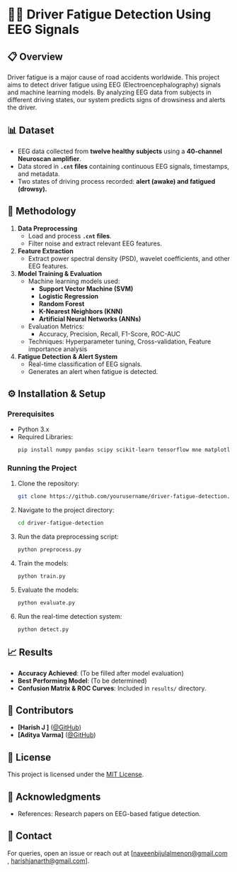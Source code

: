 # 🚗💤 Driver Fatigue Detection Using EEG Signals

## 📋 Overview
Driver fatigue is a major cause of road accidents worldwide. This project aims to detect driver fatigue using EEG (Electroencephalography) signals and machine learning models. By analyzing EEG data from subjects in different driving states, our system predicts signs of drowsiness and alerts the driver.

## 📊 Dataset
- EEG data collected from **twelve healthy subjects** using a **40-channel Neuroscan amplifier**.
- Data stored in **`.cnt` files** containing continuous EEG signals, timestamps, and metadata.
- Two states of driving process recorded: **alert (awake) and fatigued (drowsy).**

## 🔬 Methodology
1. **Data Preprocessing**
   - Load and process **`.cnt` files**.
   - Filter noise and extract relevant EEG features.
2. **Feature Extraction**
   - Extract power spectral density (PSD), wavelet coefficients, and other EEG features.
3. **Model Training & Evaluation**
   - Machine learning models used:
     - **Support Vector Machine (SVM)**
     - **Logistic Regression**
     - **Random Forest**
     - **K-Nearest Neighbors (KNN)**
     - **Artificial Neural Networks (ANNs)**
   - Evaluation Metrics:
     - Accuracy, Precision, Recall, F1-Score, ROC-AUC
   - Techniques: Hyperparameter tuning, Cross-validation, Feature importance analysis
4. **Fatigue Detection & Alert System**
   - Real-time classification of EEG signals.
   - Generates an alert when fatigue is detected.

## ⚙️ Installation & Setup
### Prerequisites
- Python 3.x
- Required Libraries:
  ```bash
  pip install numpy pandas scipy scikit-learn tensorflow mne matplotlib seaborn
  ```

### Running the Project
1. Clone the repository:
   ```bash
   git clone https://github.com/yourusername/driver-fatigue-detection.git
   ```
2. Navigate to the project directory:
   ```bash
   cd driver-fatigue-detection
   ```
3. Run the data preprocessing script:
   ```bash
   python preprocess.py
   ```
4. Train the models:
   ```bash
   python train.py
   ```
5. Evaluate the models:
   ```bash
   python evaluate.py
   ```
6. Run the real-time detection system:
   ```bash
   python detect.py
   ```

## 📈 Results
- **Accuracy Achieved**: (To be filled after model evaluation)
- **Best Performing Model**: (To be determined)
- **Confusion Matrix & ROC Curves**: Included in `results/` directory.

## 🤝 Contributors
- **[Harish J ]** ([@GitHub](https://github.com/harishjanarth)) 
- **[Aditya Varma]** ([@GitHub](https://github.com/justvarma)) 

## 📜 License
This project is licensed under the [MIT License](LICENSE).

## 🙏 Acknowledgments
- References: Research papers on EEG-based fatigue detection.

## 📧 Contact
For queries, open an issue or reach out at [naveenbijulalmenon@gmail.com , harishjanarth@gmail.com].

